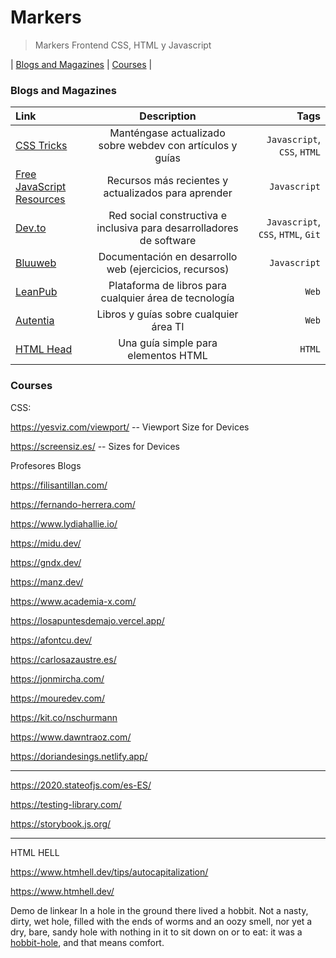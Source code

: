 Markers
=============

> Markers Frontend CSS, HTML y Javascript


| [Blogs and Magazines](#blogs-and-magazines) | [Courses](#courses) |


### Blogs and Magazines

| Link        | Description | Tags          |
| :---        |    :----:   |          ---: |
| [CSS Tricks](https://www.example.com/my%20great%20page) | Manténgase actualizado sobre webdev con artículos y guías | `` Javascript ``, `` CSS ``, `` HTML `` |
| [Free JavaScript Resources](https://www.java5cript.com/)| Recursos más recientes y actualizados para aprender | `` Javascript ``  |
| [Dev.to](https://dev.to/)| Red social constructiva e inclusiva para desarrolladores de software | `` Javascript ``, `` CSS ``, `` HTML ``, `` Git `` |
| [Bluuweb](https://bluuweb.github.io/desarrollo-web-bluuweb/)| Documentación en desarrollo web (ejercicios, recursos) | `` Javascript `` |
| [LeanPub](https://leanpub.com/)| Plataforma de libros para cualquier área de tecnología | `` Web `` |
| [Autentia](https://www.autentia.com/libros-y-guias/)| Libros y guías sobre cualquier área TI | `` Web `` |
| [HTML Head](https://htmlhead.dev/)| Una guía simple para elementos HTML <head> | `` HTML `` |


### Courses


CSS:

https://yesviz.com/viewport/ -- Viewport Size for Devices

https://screensiz.es/ -- Sizes for Devices


Profesores Blogs

https://filisantillan.com/

https://fernando-herrera.com/
  
https://www.lydiahallie.io/

https://midu.dev/
  
https://gndx.dev/

https://manz.dev/

https://www.academia-x.com/

https://losapuntesdemajo.vercel.app/

https://afontcu.dev/

https://carlosazaustre.es/

https://jonmircha.com/

https://mouredev.com/
  
https://kit.co/nschurmann

https://www.dawntraoz.com/

https://doriandesings.netlify.app/

-----
  


https://2020.stateofjs.com/es-ES/

https://testing-library.com/

https://storybook.js.org/
  
  
-------
  
HTML HELL

https://www.htmhell.dev/tips/autocapitalization/

https://www.htmhell.dev/
  
  
Demo de linkear In a hole in the ground there lived a hobbit. Not a nasty, dirty, wet hole, filled with the ends
of worms and an oozy smell, nor yet a dry, bare, sandy hole with nothing in it to sit down on or to
eat: it was a [hobbit-hole][1], and that means comfort.

[1]: <https://en.wikipedia.org/wiki/Hobbit#Lifestyle> "Hobbit lifestyles"

